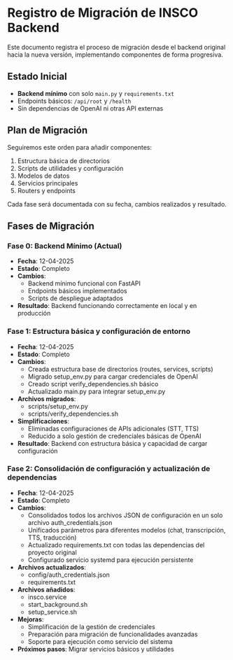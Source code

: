 # Registro de Migración de INSCO Backend

Este documento registra el proceso de migración desde el backend original hacia la nueva versión, implementando componentes de forma progresiva.

## Estado Inicial

- **Backend mínimo** con solo `main.py` y `requirements.txt`
- Endpoints básicos: `/api/root` y `/health`
- Sin dependencias de OpenAI ni otras API externas

## Plan de Migración

Seguiremos este orden para añadir componentes:

1. Estructura básica de directorios
2. Scripts de utilidades y configuración
3. Modelos de datos
4. Servicios principales
5. Routers y endpoints

Cada fase será documentada con su fecha, cambios realizados y resultado.

## Fases de Migración

### Fase 0: Backend Mínimo (Actual)

- **Fecha**: 12-04-2025
- **Estado**: Completo
- **Cambios**:
  - Backend mínimo funcional con FastAPI
  - Endpoints básicos implementados
  - Scripts de despliegue adaptados
- **Resultado**: Backend funcionando correctamente en local y en producción

### Fase 1: Estructura básica y configuración de entorno

- **Fecha**: 12-04-2025
- **Estado**: Completo
- **Cambios**:
  - Creada estructura base de directorios (routes, services, scripts)
  - Migrado setup_env.py para cargar credenciales de OpenAI
  - Creado script verify_dependencies.sh básico
  - Actualizado main.py para integrar setup_env.py
- **Archivos migrados**:
  - scripts/setup_env.py
  - scripts/verify_dependencies.sh
- **Simplificaciones**:
  - Eliminadas configuraciones de APIs adicionales (STT, TTS)
  - Reducido a solo gestión de credenciales básicas de OpenAI
- **Resultado**: Backend con estructura básica y capacidad de cargar configuración

### Fase 2: Consolidación de configuración y actualización de dependencias

- **Fecha**: 12-04-2025
- **Estado**: Completo
- **Cambios**:
  - Consolidados todos los archivos JSON de configuración en un solo archivo auth_credentials.json
  - Unificados parámetros para diferentes modelos (chat, transcripción, TTS, traducción)
  - Actualizado requirements.txt con todas las dependencias del proyecto original
  - Configurado servicio systemd para ejecución persistente
- **Archivos actualizados**:
  - config/auth_credentials.json
  - requirements.txt
- **Archivos añadidos**:
  - insco.service
  - start_background.sh
  - setup_service.sh
- **Mejoras**:
  - Simplificación de la gestión de credenciales
  - Preparación para migración de funcionalidades avanzadas
  - Soporte para ejecución como servicio del sistema
- **Próximos pasos**: Migrar servicios básicos y utilidades 